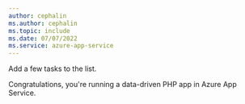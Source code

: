 ```yaml
---
author: cephalin
ms.author: cephalin
ms.topic: include
ms.date: 07/07/2022
ms.service: azure-app-service
---
```


Add a few tasks to the list.

Congratulations, you're running a data-driven PHP app in Azure App Service.